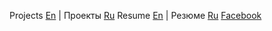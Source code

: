 Projects [En](en/projects) | Проекты [Ru](ru/projects)
Resume [En](en/resume) | Резюме [Ru](ru/resume)
[Facebook](https://www.facebook.com/dmitrii.evdokimov)
